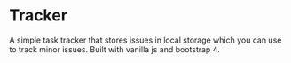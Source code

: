 # Tracker
A simple task tracker that stores issues in local storage which you can use to track minor issues.
Built with vanilla js and bootstrap 4.
